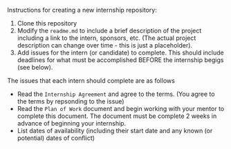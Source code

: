 Instructions for creating a new internship repository:

1. Clone this repository
2. Modify the `readme.md` to include a brief description of the project including a link to the intern, sponsors, etc. (The actual project description can change over time - this is just a placeholder). 
3. Add issues for the intern (or candidate) to complete. This should include deadlines for what must be accomplished BEFORE the internship begigs (see below). 


The issues that each intern should complete are as follows

- Read the `Internship Agreement` and agree to the terms. (You agree to the terms by repsonding to the issue) 
- Read the `Plan of Work` document and begin working with your mentor to complete this document. The document must be complete 2 weeks in advance of beginning your internship. 
- List dates of availability (including their start date and any known (or potential) dates of conflict)

